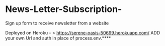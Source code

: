 # News-Letter-Subscription-
Sign up form to receive newsletter from a website

Deployed on Heroku - > https://serene-oasis-50699.herokuapp.com/
ADD your own Url and auth in place of process.env.****
